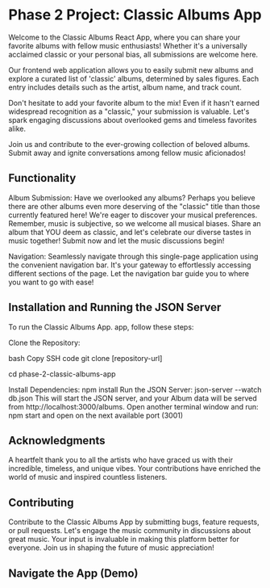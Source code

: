 # Phase 2 Project: Classic Albums App
Welcome to the Classic Albums React App, where you can share your favorite albums with fellow music enthusiasts! Whether it's a universally acclaimed classic or your personal bias, all submissions are welcome here.

Our frontend web application allows you to easily submit new albums and explore a curated list of 'classic' albums, determined by sales figures. Each entry includes details such as the artist, album name, and track count.

Don't hesitate to add your favorite album to the mix! Even if it hasn't earned widespread recognition as a "classic," your submission is valuable. Let's spark engaging discussions about overlooked gems and timeless favorites alike.

Join us and contribute to the ever-growing collection of beloved albums. Submit away and ignite conversations among fellow music aficionados!

## Functionality
Album Submission: Have we overlooked any albums? Perhaps you believe there are other albums even more deserving of the "classic" title than those currently featured here! We're eager to discover your musical preferences. Remember, music is subjective, so we welcome all musical biases. Share an album that YOU deem as classic, and let's celebrate our diverse tastes in music together! Submit now and let the music discussions begin!

Navigation: Seamlessly navigate through this single-page application using the convenient navigation bar. It's your gateway to effortlessly accessing different sections of the page. Let the navigation bar guide you to where you want to go with ease!

## Installation and Running the JSON Server
To run the Classic Albums App. app, follow these steps:

Clone the Repository:

bash
Copy SSH code 
git clone [repository-url]

cd phase-2-classic-albums-app

Install Dependencies:
npm install
Run the JSON Server:
json-server --watch db.json
This will start the JSON server, and your Album data will be served from http://localhost:3000/albums.
Open another terminal window and run: npm start and open on the next available port (3001)


## Acknowledgments
A heartfelt thank you to all the artists who have graced us with their incredible, timeless, and unique vibes. Your contributions have enriched the world of music and inspired countless listeners.

## Contributing
Contribute to the Classic Albums App by submitting bugs, feature requests, or pull requests. Let's engage the music community in discussions about great music. Your input is invaluable in making this platform better for everyone. Join us in shaping the future of music appreciation!

## Navigate the App (Demo)
